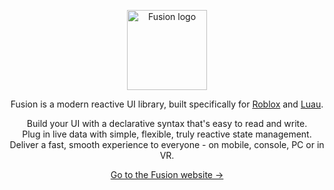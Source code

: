<p align="center" width="100%">
  <img height="128em" src="/README-logo.png" alt="Fusion logo">
</p>
<p align="center">
Fusion is a modern reactive UI library, built specifically for <a href="https://developer.roblox.com/">Roblox</a> and <a href="https://luau-lang.org/">Luau</a>.
</p>
<p align="center">
Build your UI with a declarative syntax that's easy to read and write.<br>
Plug in live data with simple, flexible, truly reactive state management.<br>
Deliver a fast, smooth experience to everyone - on mobile, console, PC or in VR.<br>
</p>
<p align="center">
<a href="https://elttob.github.io/Fusion/">Go to the Fusion website →</a>
</p>
